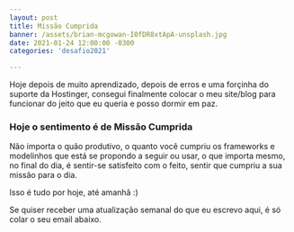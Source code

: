 ```yaml
---
layout: post
title: Missão Cumprida
banner: /assets/brian-mcgowan-I0fDR8xtApA-unsplash.jpg
date: 2021-01-24 12:00:00 -0300
categories: 'desafio2021'

---
```

Hoje depois de muito aprendizado, depois de erros e uma forçinha do suporte da Hostinger, consegui finalmente colocar o meu site/blog para funcionar do jeito que eu queria e posso dormir em paz.

### Hoje o sentimento é de Missão Cumprida

Não importa o quão produtivo, o quanto você cumpriu os frameworks e modelinhos que está se propondo a seguir ou usar, o que importa mesmo, no final do dia, é sentir-se satisfeito com o feito, sentir que cumpriu a sua missão para o dia.


Isso é tudo por hoje, até amanhã :)

Se quiser receber uma atualização semanal do que eu escrevo aqui, é só colar o seu email abaixo.
